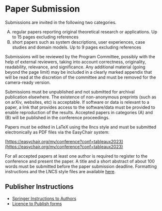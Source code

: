 # Paper Submission

Submissions are invited in the following two categories.

<ol type="A">
  <li>regular papers reporting original theoretical research or applications. Up to 15 pages excluding references</li>
  <li>short papers such as system descriptions, user experiences, case studies and domain models. Up to 9 pages excluding references</li>
</ol>

Submissions will be reviewed by the Program Committee, possibly with the help of external reviewers, taking into account correctness, originality, readability, relevance, and significance. Any additional material (going beyond the page limit) may be included in a clearly marked appendix that will be read at the discretion of the committee and must be removed for the camera-ready version.

Submissions must be unpublished and not submitted for archival publication elsewhere. The existence of non-anonymous preprints (such as on arXiv, websites, etc) is acceptable.  If software or data is relevant to a paper, a link that provides access to the software/data must be provided to enable reproduction of the results. Accepted papers in categories (A) and (B) will be published in the conference proceedings.

Papers must be edited in LaTeX using the llncs style and must be submitted electronically as PDF files via the EasyChair system:

[https://easychair.org/my/conference?conf=tableaux2023](https://easychair.org/my/conference?conf=tableaux2023)

For all accepted papers at least one author is required to register to the conference and present the paper. A title and a short abstract of about 100 words must be submitted before the paper submission deadline. Formatting instructions and the LNCS style files are available 
[here](http://www.springer.com/br/computer-science/lncs/conference-proceedings-guidelines).

## Publisher Instructions

* [Springer Instructions to Authors](data/Springer_Instructions_for_Authors_of_Proceedings_CS.pdf)
* [Licence to Publish forms](data/SNCS_ProceedingsPaper_LTP_OA_SN_Switzerland-pdf.pdf)


